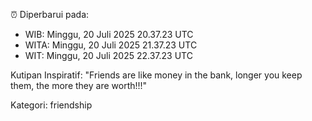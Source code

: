 ⏰ Diperbarui pada:
- WIB: Minggu, 20 Juli 2025 20.37.23 UTC
- WITA: Minggu, 20 Juli 2025 21.37.23 UTC
- WIT: Minggu, 20 Juli 2025 22.37.23 UTC

Kutipan Inspiratif:
"Friends are like money in the bank, longer you keep them, the more they are worth!!!"


Kategori: friendship

